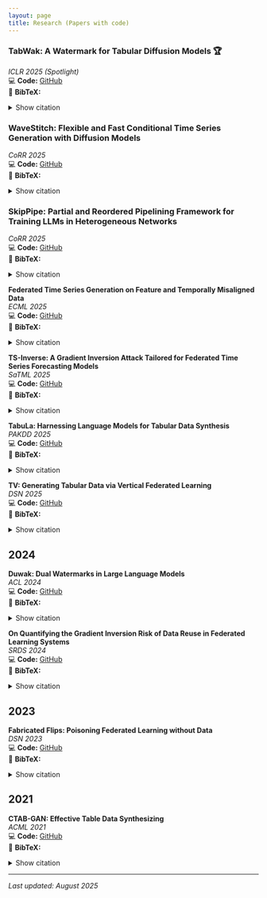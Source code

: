 ```yaml
---
layout: page
title: Research (Papers with code)
---
```


<a name="top"></a> 




### TabWak: A Watermark for Tabular Diffusion Models 🏆  
*ICLR 2025 (Spotlight)*  
💻 **Code:** [GitHub](https://github.com/chaoyitud/TabWak)  
📝 **BibTeX:** <details>
<summary>Show citation</summary>

```bibtex
@inproceedings{zhu2025tabwak,
  title={TabWak: A Watermark for Tabular Diffusion Models},
  author={Zhu, Chaoyi and Tang, Jiayi and Galjaard, Jeroen M. and Chen, Pin-Yu and Birke, Robert and Bos, Cornelis and Chen, Lydia Y.},
  booktitle={International Conference on Learning Representations},
  year={2025},
  note={Spotlight}
}
```

</details>

### WaveStitch: Flexible and Fast Conditional Time Series Generation with Diffusion Models 
*CoRR 2025*  
💻 **Code:** [GitHub](https://github.com/adis98/HierarchicalTS)  
📝 **BibTeX:** <details>
<summary>Show citation</summary>
```bibtex
@article{shankar2025wavestitch,
  title={WaveStitch: Flexible and Fast Conditional Time Series Generation with Diffusion Models},
  author={Shankar, A. and Chen, Lydia Y. and van Deursen, A. and Hai, R.},
  journal={CoRR},
  volume={abs/2503.06231},
  year={2025}
}
```
</details>

### SkipPipe: Partial and Reordered Pipelining Framework for Training LLMs in Heterogeneous Networks  
*CoRR 2025*  
💻 **Code:** [GitHub](https://github.com/gensyn-ai/skippipe)  
📝 **BibTeX:** <details>
<summary>Show citation</summary>

```bibtex
@article{blagoev2025skippipe,
  title={SkipPipe: Partial and Reordered Pipelining Framework for Training LLMs in Heterogeneous Networks},
  author={Blagoev, N. and Chen, Lydia Y. and Ersoy, O.},
  journal={CoRR},
  volume={abs/2502.19913},
  year={2025}
}
```

</details>

**Federated Time Series Generation on Feature and Temporally Misaligned Data**  
*ECML 2025*  
💻 **Code:** [GitHub](https://github.com/soizhiwen/FedTDD)  
📝 **BibTeX:** <details>
<summary>Show citation</summary>

```bibtex
@inproceedings{fedtdd2025,
  title={Federated Time Series Generation on Feature and Temporally Misaligned Data},
  author={},
  booktitle={European Conference on Machine Learning and Principles and Practice of Knowledge Discovery in Databases},
  year={2025}
}
```

</details>

**TS-Inverse: A Gradient Inversion Attack Tailored for Federated Time Series Forecasting Models**  
*SaTML 2025*  
💻 **Code:** [GitHub](https://github.com/Capsar/ts-inverse)  
📝 **BibTeX:** <details>
<summary>Show citation</summary>

```bibtex
@inproceedings{meijer2025tsinverse,
  title={TS-Inverse: A Gradient Inversion Attack Tailored for Federated Time Series Forecasting Models},
  author={Meijer, C. and Huang, J. and Sharma, S. and Lazovik, E. and Chen, Lydia Y.},
  booktitle={IEEE Conference on Secure and Trustworthy Machine Learning},
  year={2025}
}
```

</details>

**TabuLa: Harnessing Language Models for Tabular Data Synthesis**  
*PAKDD 2025*  
💻 **Code:** [GitHub](https://github.com/zhao-zilong/Tabula)  
📝 **BibTeX:** <details>
<summary>Show citation</summary>

```bibtex
@inproceedings{tabula2025,
  title={TabuLa: Harnessing Language Models for Tabular Data Synthesis},
  author={},
  booktitle={Pacific-Asia Conference on Knowledge Discovery and Data Mining},
  year={2025}
}
```

</details>

**TV: Generating Tabular Data via Vertical Federated Learning**  
*DSN 2025*  
💻 **Code:** [GitHub](https://github.com/zhao-zilong/gtv)  
📝 **BibTeX:** <details>
<summary>Show citation</summary>

```bibtex
@inproceedings{tv2025,
  title={TV: Generating Tabular Data via Vertical Federated Learning},
  author={},
  booktitle={IEEE/IFIP International Conference on Dependable Systems and Networks},
  year={2025}
}
```

</details>

## 2024

**Duwak: Dual Watermarks in Large Language Models**  
*ACL 2024*  
💻 **Code:** [GitHub](https://github.com/chaoyitud/Dual-Watermarks)  
📝 **BibTeX:** <details>
<summary>Show citation</summary>

```bibtex
@inproceedings{duwak2024,
  title={Duwak: Dual Watermarks in Large Language Models},
  author={},
  booktitle={Annual Meeting of the Association for Computational Linguistics},
  year={2024}
}
```

</details>

**On Quantifying the Gradient Inversion Risk of Data Reuse in Federated Learning Systems**  
*SRDS 2024*  
💻 **Code:** [GitHub](https://github.com/GillHuang-Xtler/CGI_multiserver_inversion)  
📝 **BibTeX:** <details>
<summary>Show citation</summary>

```bibtex
@inproceedings{huang2024quantifying,
  title={On Quantifying the Gradient Inversion Risk of Data Reuse in Federated Learning Systems},
  author={Huang, J. and Chen, Lydia Y. and Roos, S.},
  booktitle={International Symposium on Reliable Distributed Systems},
  year={2024}
}
```

</details>

## 2023

**Fabricated Flips: Poisoning Federated Learning without Data**  
*DSN 2023*  
💻 **Code:** [GitHub](https://github.com/GillHuang-Xtler/DFA_untargeted_attack)  
📝 **BibTeX:** <details>
<summary>Show citation</summary>

```bibtex
@inproceedings{huang2023fabricated,
  title={Fabricated Flips: Poisoning Federated Learning without Data},
  author={Huang, J. and Zhao, Z. and Chen, Lydia Y. and Roos, S.},
  booktitle={Annual IEEE/IFIP International Conference on Dependable Systems and Networks},
  year={2023}
}
```

</details>

## 2021

**CTAB-GAN: Effective Table Data Synthesizing**  
*ACML 2021*  
💻 **Code:** [GitHub](https://github.com/Team-TUD/CTAB-GAN)  
📝 **BibTeX:** <details>
<summary>Show citation</summary>

```bibtex
@inproceedings{zhao2021ctabgan,
  title={CTAB-GAN: Effective Table Data Synthesizing},
  author={Zhao, Z. and Kunar, A. and Birke, R. and Chen, Lydia Y.},
  booktitle={Asian Conference on Machine Learning},
  year={2021},
  editor={Balasubramanian, V. N. and Tsang, I. W.}
}
```

</details>

---

*Last updated: August 2025*

<!--
Our research themes span in the following areas. 

- [Generative Models](#generative-models)
- [Robust, and Private Learning](#robust-and-private-learning)
- [Federated Learning ](#federated-learning-)
  

# Generative Models<a name="Generative"></a>

While big data is powering up the deep learning models, it is costly and inevitably intrudes privacy to curate such data. Synthetically generated data not only alleviates the cost of collecting data but also overcome the privacy concerns and legislation boundary. How to generate synthetic data that fulfill the requirements of data similarity, analysis utility, privacy and generalization?

We are exploring a wide range of generative models for synthesizing tabular data, ranging from Generative Adversarial Networks (GANs), latent difussion, flow models, and large language models. 
We are also actively collaborating with various industrial partners to explore synthetic data as a privacy-preserving data sharing solution, such as major European energy companies, and finacial companies. 



# Robust, and Private Learning<a name="RPFlearning"></a> 

Artificial intelligence (AI) and machine learning (ML) are ubiquitous in our daily lives in the form of search engines, machine translation, self-driving cars and much more. The prevailing assumptions of existing ML algorithms are that data is neutral and can be freely accessed (without breaching privacy). As a result, the existing algorithms fall short of addressing challenges in realistic scenarios, i.e., against adversarial examples, dirty data, and unreliable execution environments while still preserving data privacy. These issues are further exacerbated by large and distributed learning problems, the data for which is collected over multiple sources and must be computed on distributed nodes.

In this line of research, we are designing robust, privacy-preserving and fair learning algorithms. Topics include:
- Robust Machine Learning: designing learning algorithms that are robust to dirty data inputs.
- Adversarial Attacks and Defenses: designing adversarial attacks and defense mechanisms for deployed deep models.
- Differential private (deep) learning: designing effective differential private ML models with precise accuracy accounting.

<figure>
 <a href="#top">
  <img src="../assets/img/top.png" alt="top" style="float: right;" width="30" height="30">
 </a>
</figure>

# Federated Learning <a name="eLInf"></a> 
Data is constantly generated and collected by edge devices (of the network) to power up today’s AI and ML analyses. With the advancement of algorithmic compression techniques and hardware technology, the ability to train neural networks and run inference on edge devices has gone from myth to reality. Federated learning (FL) is an emerging learning paradigm where distributed edge nodes collaboratively learn the weights of neural networks iteratively without directly sharing data. It is largely unexplored how existing deep learning algorithms can be realized within a FL framework, thereby overcoming network communications and adversarial threats. Moreover, owing to the vast number of available trained models and highly heterogeneous mobile devices, it is no mean feat to identify and deploy the right model for individual edge devices.

In this line of research, we are designing learning algorithms and prototyping system solutions for ML training and inference on distributed edge devices. Topics include:

- Confidential Vertical Learning for Manufacturer: collaborating with the world leading material manufacturers to design confidential vertical federated learning on variety of machine learning models
- Attacks and Defenses in Federated Learning: designing data free model poisoning attacks, gradient inversion attacks, and freerider attacks for various federated learning systems
- Continue Federated Learning and Domain Adaptation: designing federated learning systems that tackle two foundemntal challenges in real life: data continitously evolves through different domains and learning tasks also change over time. 
- Deep Model Inferences on Edge Devices: designing and prototyping an inference engine that can search for optimal models and configurations for edge devices at scale.

<figure>
 <a href="#top">
  <img src="../assets/img/top.png" alt="top" style="float: right;" width="30" height="30">
 </a>
</figure>

-->
